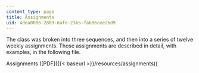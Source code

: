 ```yaml
---
content_type: page
title: Assignments
uid: 4dea0006-2869-6afe-23b5-fab86cee26d9
---
```


The class was broken into three sequences, and then into a series of twelve weekly assignments. Those assignments are described in detail, with examples, in the following file.

Assignments ([PDF]({{< baseurl >}}/resources/assignments))